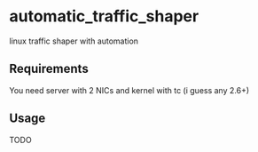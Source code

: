 # automatic_traffic_shaper

linux traffic shaper with automation


## Requirements

You need server with 2 NICs and kernel with tc (i guess any 2.6+)

## Usage

TODO
